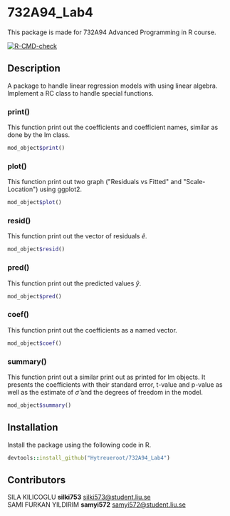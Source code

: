 # 732A94_Lab4

This package is made for 732A94 Advanced Programming in R course.

<!-- badges: start -->
[![R-CMD-check](https://github.com/Hytreueroot/732A94_Lab4/actions/workflows/R-CMD-check.yaml/badge.svg)](https://github.com/Hytreueroot/732A94_Lab4/actions/workflows/R-CMD-check.yaml)
<!-- badges: end -->


## Description
A package to handle linear regression models with using linear algebra.
Implement a RC class to handle special functions.

### print()
This function print out the coefficients and coefficient names, similar as done by the lm class.

```ruby
mod_object$print()
```

### plot()
This function print out two graph ("Residuals vs Fitted" and "Scale-Location") using ggplot2.
```ruby
mod_object$plot()
```

### resid()
This function print out the vector of residuals $\hat{e}$.

```ruby
mod_object$resid()
```

### pred()
This function print out the predicted values $\hat{y}$.

```ruby
mod_object$pred()
```

### coef()
This function print out the coefficients as a named vector.

```ruby
mod_object$coef()
```

### summary()
This function print out a similar print out as printed for lm objects. It presents the coefficients with their standard error, t-value and p-value as well as the estimate of $\hat{σ}$ and the degrees of freedom in the model.

```ruby
mod_object$summary()
```


## Installation
Install the package using the following code in R.

```ruby
devtools::install_github("Hytreueroot/732A94_Lab4")
```

## Contributors
SILA KILICOGLU        **silki753**          silki573@student.liu.se <br>
SAMI FURKAN YILDIRIM  **samyi572**          samyi572@student.liu.se
